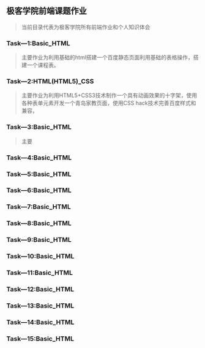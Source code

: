 ## 极客学院前端课题作业
>当前目录代表为极客学院所有前端作业和个人知识体会

### Task—1:Basic_HTML
>主要作业为利用基础的html搭建一个百度静态页面利用基础的表格操作，搭建一个课程表。
### Task—2:HTML(HTML5)_CSS
>主要作业为利用HTML5+CSS3技术制作一个具有动画效果的十字架，使用各种表单元素开发一个青岛家教页面，使用CSS hack技术完善百度样式和兼容，
### Task—3:Basic_HTML
>主要
### Task—4:Basic_HTML

### Task—5:Basic_HTML

### Task—6:Basic_HTML

### Task—7:Basic_HTML

### Task—8:Basic_HTML

### Task—9:Basic_HTML

### Task—10:Basic_HTML

### Task—11:Basic_HTML

### Task—12:Basic_HTML

### Task—13:Basic_HTML

### Task—14:Basic_HTML

### Task—15:Basic_HTML

